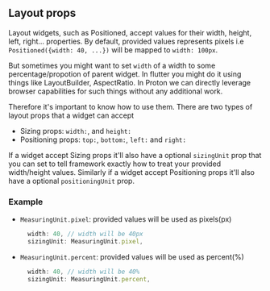 ## Layout props

Layout widgets, such as Positioned, accept values for their width, height, left, right... properties. By default, provided values represents pixels i.e `Positioned({width: 40, ...})` will be mapped to `width: 100px`.

But sometimes you might want to set `width` of a width to some percentage/propotion of parent widget. In flutter you might do it using things like LayoutBuilder, AspectRatio. In Proton we can directly leverage browser capabilities for such things without any additional work.

Therefore it's important to know how to use them. There are two types of layout props that a widget can accept

- Sizing props: `width:`, and `height:`
- Positioning props: `top:`, `bottom:`, `left:` and `right:`

If a widget accept Sizing props it'll also have a optional `sizingUnit` prop that you can set to tell framework exactly how to treat your provided width/height values. Similarly if a widget accept Positioning props it'll also have a optional `positioningUnit` prop.

### Example

- `MeasuringUnit.pixel`: provided values will be used as pixels(px)

  ```typescript
    width: 40, // width will be 40px
    sizingUnit: MeasuringUnit.pixel,
  ```

- `MeasuringUnit.percent`: provided values will be used as percent(%)

  ```typescript
    width: 40, // width will be 40%
    sizingUnit: MeasuringUnit.percent,
  ```
